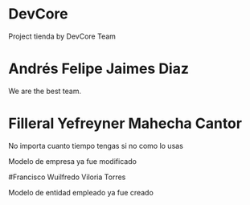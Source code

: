 # DevCore
Project tienda by DevCore Team

# Andrés Felipe Jaimes Diaz
We are the best team.

# Filleral Yefreyner Mahecha Cantor

No importa cuanto tiempo tengas si no como lo usas

Modelo de empresa ya fue modificado

#Francisco Wuilfredo Viloria Torres

Modelo de entidad empleado ya fue creado
